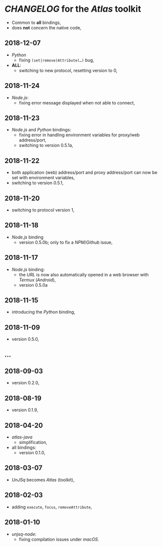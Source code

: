 # *CHANGELOG* for the *Atlas* toolkit

- Common to **all** bindings,
- does **not** concern the native code,

## 2018-12-07

- *Python*
    - fixing `(set|remove)Attribute(…)` bug,
- **ALL**:
  - switching to new protocol, resetting version to 0,

## 2018-11-24

- *Node.js*:
  - fixing error message displayed when not able to connect,

## 2018-11-23

- *Node.js* and *Python* bindings:
  - fixing error in handling environment variables for proxy/web address/port,
  - switching to version 0.5.1a,

## 2018-11-22

- both application (web) address/port and proxy address/port can now be set with environment variables,
- switching to version 0.5.1,

## 2018-11-20

- switching to protocol version 1,

## 2018-11-18
- *Node.js* binding
  - version 0.5.0b; only to fix a *NPM*/*Github* issue,

## 2018-11-17

- *Node.js* binding:
  - the *URL* is now also automatically opened in a web browser with *Termux* (*Android*),
  - version 0.5.0a

## 2018-11-15

- introducing the *Python* binding,

## 2018-11-09

- version 0.5.0,

## …

## 2018-09-03

- version 0.2.0,

## 2018-08-19

- version  0.1.9,

## 2018-04-20

- *atlas-java*
  - simplification,
- all bindings:
  - version  0.1.0,

## 2018-03-07

- _UnJSq_ becomes _Atlas_ (toolkit),

## 2018-02-03

- adding `execute`, `focus`, `removeAttribute`,

## 2018-01-10

- *unjsq-node*:
    - fixing compilation issues under *macOS*.